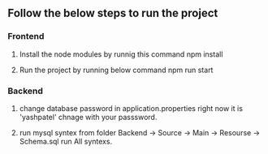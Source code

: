 ## Follow the below steps to run the project

### Frontend

1. Install the node modules by runnig this command
npm install

2. Run the project by running below command
npm run start

### Backend

1. change database password in application.properties right now it is 'yashpatel' chnage with your passsword.

2. run mysql syntex from folder
	Backend -> Source -> Main -> Resourse -> Schema.sql
	run All syntexs.
